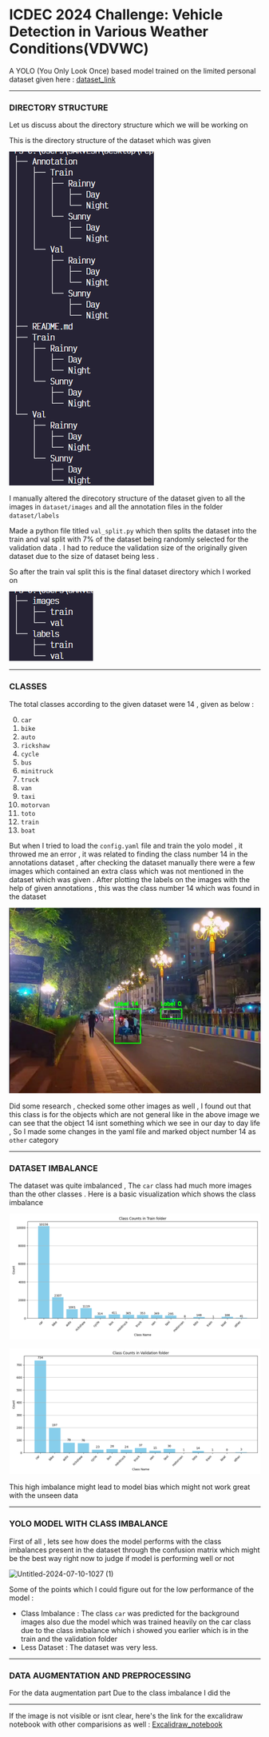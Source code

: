 # ICDEC 2024 Challenge: Vehicle Detection in Various Weather Conditions(VDVWC)

A YOLO (You Only Look Once) based model trained on the limited personal dataset given here : [dataset_link](https://github.com/Sourajit-Maity/juvdv2-vdvwc.git)

---

### DIRECTORY STRUCTURE

Let us discuss about the directory structure which we will be working on

This is the directory structure of the dataset which was given

![1720593678046](image/README/1720593678046.png)

I manually altered the direcotory structure of the dataset given to all the images in `dataset/images` and all the annotation files in the folder `dataset/labels`

Made a python file titled `val_split.py` which then splits the dataset into the train and val split with 7% of the dataset being randomly selected for the validation data . I had to reduce the validation size of the originally given dataset due to the size of dataset being less .

So after the train val split this is the final dataset directory which I worked on

![1720594258458](image/README/1720594258458.png)

---

### CLASSES

The total classes according to the given dataset were 14 , given as below :

0. `car`
1. `bike`
2. `auto`
3. `rickshaw`
4. `cycle`
5. `bus`
6. `minitruck`
7. `truck`
8. `van`
9. `taxi`
10. `motorvan`
11. `toto`
12. `train`
13. `boat`

But when I tried to load the `config.yaml` file and train the yolo model , it throwed me an error , it was related to finding the class number 14 in the annotations dataset , after checking the dataset manually there were a few images which contained an extra class which was not mentioned in the dataset which was given . After plotting the labels on the images with the help of given annotations , this was the class number 14 which was found in the dataset

![1720797633869](image/README/1720797633869.png)

Did some research , checked some other images as well , I found out that this class is for the objects which are not general like in the above image we can see that the object 14 isnt something which we see in our day to day life , So I made some changes in the yaml file and marked object number 14 as `other` category

---

### DATASET IMBALANCE

The dataset was quite imbalanced  , The `car` class had much more images than the other classes . Here is a basic visualization which shows the class imbalance

![1720586899664](image/README/1720586899664.png)

![1720586938410](image/README/1720586938410.png)

This high imbalance might lead to model bias which might not work great with the unseen data

---

### YOLO MODEL WITH CLASS IMBALANCE

First of all , lets see how does the model performs with the class imbalances present in the dataset through the confusion matrix which might be the best way right now to judge if model is performing well or not

![Untitled-2024-07-10-1027 (1)](https://github.com/sksarvesh007/ICDEC-2024-Challenge/assets/118449813/23a9b8e0-10f0-4255-9efa-9641e647395e)

Some of the points which I could figure out for the low performance of the model :

* Class Imbalance : The class `car` was predicted for the background images also due the model which was trained heavily on the car class due to the class imbalance which i showed you earlier which is in the train and the validation folder
* Less Dataset : The dataset was very less.

---

### DATA AUGMENTATION AND PREPROCESSING

For the data augmentation part Due to the class imbalance I did the 

---



If the image is not visible or isnt clear, here's the link for the excalidraw notebook with other comparisions as well : [Excalidraw_notebook ](https://excalidraw.com/#json=N0QYiNPK9x-QPxrEU3Izt,em0B7E7QtfhwAaLFPTn84w)
